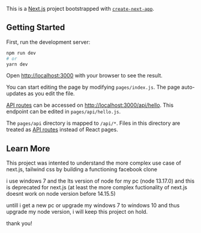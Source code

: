 This is a [Next.js](https://nextjs.org/) project bootstrapped with [`create-next-app`](https://github.com/vercel/next.js/tree/canary/packages/create-next-app).

## Getting Started

First, run the development server:

```bash
npm run dev
# or
yarn dev
```

Open [http://localhost:3000](http://localhost:3000) with your browser to see the result.

You can start editing the page by modifying `pages/index.js`. The page auto-updates as you edit the file.

[API routes](https://nextjs.org/docs/api-routes/introduction) can be accessed on [http://localhost:3000/api/hello](http://localhost:3000/api/hello). This endpoint can be edited in `pages/api/hello.js`.

The `pages/api` directory is mapped to `/api/*`. Files in this directory are treated as [API routes](https://nextjs.org/docs/api-routes/introduction) instead of React pages.

## Learn More

This project was intented to understand the more complex use case of next.js, tailwind css by building a functioning facebook clone

i use windows 7 and the lts version of node for my pc (node 13.17.0) and this is deprecated for next.js (at least the more complex fuctionality of next.js doesnt work on node version before 14.15.5)

untill i get a new pc or upgrade my windows 7 to windows 10 and thus upgrade my node version, i will keep this project on hold.

thank you!